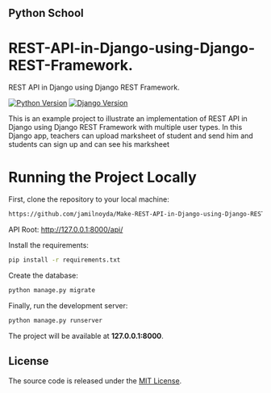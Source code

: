 ## Python School

# REST-API-in-Django-using-Django-REST-Framework.
REST API in Django using Django REST Framework.


[![Python Version](https://img.shields.io/badge/python-2.7-brightgreen.svg)](https://python.org)
[![Django Version](https://img.shields.io/badge/django-1.11-brightgreen.svg)](https://djangoproject.com)


This is an example project to illustrate an implementation of REST API in Django using Django REST Framework with multiple user types. In this Django app, teachers can upload marksheet of student and send him  and students can sign up and can see his marksheet

# Running the Project Locally

First, clone the repository to your local machine:

```bash
https://github.com/jamilnoyda/Make-REST-API-in-Django-using-Django-REST-Framework..git
```

API Root:
http://127.0.0.1:8000/api/



Install the requirements:

```bash
pip install -r requirements.txt
```

Create the database:

```bash
python manage.py migrate
```

Finally, run the development server:

```bash
python manage.py runserver
```

The project will be available at **127.0.0.1:8000**.


## License

The source code is released under the [MIT License](https://github.com/sibtc/django-multiple-user-types-example/blob/master/LICENSE).
